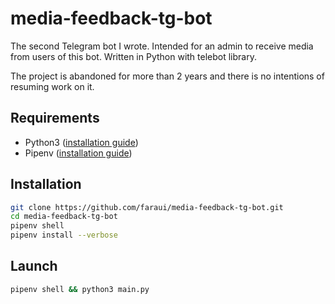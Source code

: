 # media-feedback-tg-bot
The second Telegram bot I wrote. Intended for an admin to receive media from users of this bot. Written in Python with telebot library.

The project is abandoned for more than 2 years and there is no intentions of resuming work on it.

## Requirements
- Python3 ([installation guide](https://wiki.python.org/moin/BeginnersGuide/Download))
- Pipenv ([installation guide](https://docs.pipenv.org/install/#installing-pipenv))

## Installation
```bash
git clone https://github.com/faraui/media-feedback-tg-bot.git
cd media-feedback-tg-bot
pipenv shell
pipenv install --verbose
```

## Launch
```bash
pipenv shell && python3 main.py
```
